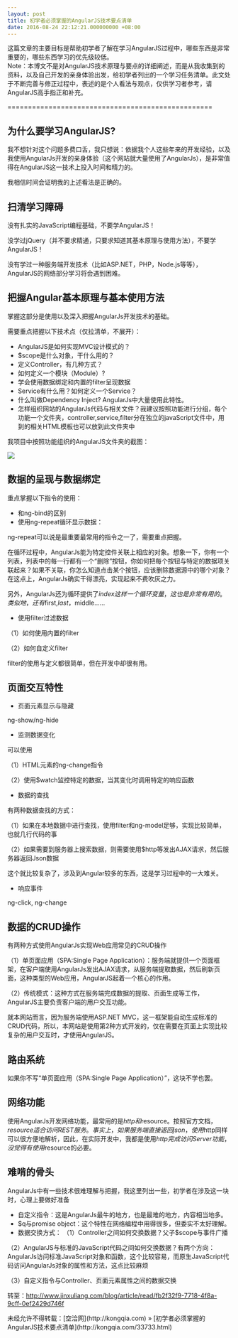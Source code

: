 ```yaml
---
layout: post
title: 初学者必须掌握的AngularJS技术要点清单
date: 2016-08-24 22:12:21.000000000 +08:00
---
```


<div class="well">这篇文章的主要目标是帮助初学者了解在学习AngularJS过程中，哪些东西是非常重要的，哪些东西学习的优先级较低。

</div><article>Note：本博文不是对AngularJS技术原理与要点的详细阐述，而是从我收集到的资料，以及自己开发的亲身体验出发，给初学者列出的一个学习任务清单。此文处于不断完善与修正过程中，表述的是个人看法与观点，仅供学习者参考，请AngularJS高手指正和补充。

==================================================


## 为什么要学习AngularJS?

我不想针对这个问题多费口舌，我只想说：依据我个人这些年来的开发经验，以及我使用AngularJs开发的亲身体验（这个网站就大量使用了AngularJs），是非常值得在AngularJS这一技术上投入时间和精力的。

我相信时间会证明我的上述看法是正确的。


## 扫清学习障碍

没有扎实的JavaScript编程基础，不要学AngularJS！

没学过jQuery（并不要求精通，只要求知道其基本原理与使用方法），不要学AngularJS！

没有学过一种服务端开发技术（比如ASP.NET，PHP，Node.js等等），AngularJS的网络部分学习将会遇到困难。


## 把握Angular基本原理与基本使用方法

掌握这部分是使用以及深入把握AngularJs开发技术的基础。

需要重点把握以下技术点（仅拉清单，不展开）：

- AngularJS是如何实现MVC设计模式的？
- $scope是什么对象，干什么用的？
- 定义Controller，有几种方式？
- 如何定义一个模块（Module）?
- 学会使用数据绑定和内置的filter呈现数据
- Service有什么用？如何定义一个Service？
- 什么叫做Dependency Inject? AngularJs中大量使用此特性。
- 怎样组织网站的AngularJs代码与相关文件？我建议按照功能进行分组，每个功能一个文件夹，controller,service,filter分在独立的javaScript文件中，用到的相关HTML模板也可以放到此文件夹中

我项目中按照功能组织的AngularJS文件夹的截图：

![](http://www.jinxuliang.com/blog/Resources//4b5db51b-d11f-4849-82eb-47c0a258e6d7.jpg)


## 数据的呈现与数据绑定

重点掌握以下指令的使用：

- <span class="ng-binding">和ng-bind的区别</span>
- 使用ng-repeat循环显示数据：

ng-repeat可以说是最重要最常用的指令之一了，需要重点把握。

在循环过程中，AngularJs能为特定控件关联上相应的对象。想象一下，你有一个列表，列表中的每一行都有一个“删除”按钮，你如何把每个按钮与特定的数据项关联起来？如果不关联，你怎么知道点击某个按钮，应该删除数据源中的哪个对象？在这点上，AngularJs确实干得漂亮，实现起来不费吹灰之力。

另外，AngularJs还为循环提供了$index这样一个循环变量，这也是非常有用的。类似地，还有$first,$last，$middle……

- 使用filter过滤数据

（1）如何使用内置的filter

（2）如何自定义filter

filter的使用与定义都很简单，但在开发中却很有用。


## 页面交互特性

- 页面元素显示与隐藏

ng-show/ng-hide

- 监测数据变化

可以使用

（1）HTML元素的ng-change指令

（2）使用$watch监控特定的数据，当其变化时调用特定的响应函数

- 数据的查找

有两种数据查找的方式：

（1）如果在本地数据中进行查找，使用filter和ng-model足够，实现比较简单，也就几行代码的事

（2）如果需要到服务器上搜索数据，则需要使用$http等发出AJAX请求，然后服务器返回Json数据

这个就比较复杂了，涉及到Angular较多的东西，这是学习过程中的一大难关。

- 响应事件

ng-click, ng-change


## 数据的CRUD操作

有两种方式使用AngularJs实现Web应用常见的CRUD操作

（1）单页面应用（SPA:Single Page Application）：服务端就提供一个页面框架，在客户端使用AngularJs发出AJAX请求，从服务端提取数据，然后刷新页面，这种类型的Web应用，AngularJS起着一个核心的作用。

（2）传统模式：这种方式在服务端完成数据的提取、页面生成等工作，AngularJS主要负责客户端的用户交互功能。

就本网站而言，因为服务端使用ASP.NET MVC，这一框架能自动生成标准的CRUD代码，所以，本网站是使用第2种方式开发的，仅在需要在页面上实现比较复杂的用户交互时，才使用AngularJS。


## 路由系统

如果你不写“单页面应用（SPA:Single Page Application）”，这块不学也罢。


## 网络功能

使用AngularJs开发网络功能，最常用的是$http和$resource。按照官方文档，$resource适合访问REST服务。事实上，如果服务端直接返回json，使用$http同样可以很方便地解析，因此，在实际开发中，我都是使用$http完成访问Server功能，没觉得有使用$resource的必要。


## 难啃的骨头

AngularJs中有一些技术很难理解与把握，我这里列出一些，初学者在涉及这一块时，心理上要做好准备

- 自定义指令：这是AngularJs最牛的地方，也是最难的地方，内容相当地多。
- $q与promise object：这个特性在网络编程中用得很多，但委实不太好理解。
- 数据交换方式： （1）Controller之间如何交换数据？父子$scope与事件广播

（2）AngularJS与标准的JavaScript代码之间如何交换数据？有两个方向：AngularJs访问标准JavaScript对象和函数，这个比较容易，而原生JavaScript代码访问AngularJs对象的属性和方法，这点比较麻烦

（3）自定义指令与Controller、页面元素属性之间的数据交换

转至：http://www.jinxuliang.com/blog/article/read/fb2f32f9-7718-4f8a-9cff-0ef2429d746f

</article>未经允许不得转载：[空洽网](http://kongqia.com) » [初学者必须掌握的AngularJS技术要点清单](http://kongqia.com/33733.html)


